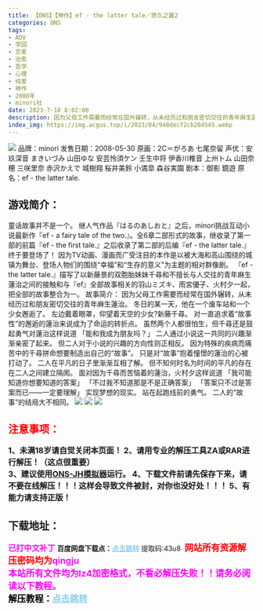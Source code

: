 ```yaml
---
title: 【ONS】【神作】ef - the latter tale／悠久之翼2
categories: ONS
tags:
- ADV
- 学园
- 恋爱
- 治愈
- 哲学
- 心理
- 纯爱
- 神作
- 2008年
- minori社
date: 2023-7-18 8:02:00
description: 因为父母工作需要而经常在国外辗转，从未经历过和朋友密切交往的青年麻生蓮治。冬日的某一天，他在一个废车站和一个少女邂逅了。左边戴着眼罩，仰望着天空的少女?新藤千尋。对一直追求着“故事性”的邂逅的蓮治来说成为了命运的转折点。虽然两个人都很怕生，但千尋还是鼓起勇气对蓮治这样说道
index_img: https://img.acgus.top/i/2023/04/948decf2cb204545.webp
---
```

![](https://img.acgus.top/i/2023/04/948decf2cb204545.webp)
品牌：minori
发售日期：2008-05-30
原画：2C＝がろあ 七尾奈留
声优：安玖深音 まきいづみ 山田ゆな 安芸怜須ケン 壬生中将 伊香川椎音 上州トム 山田奈穂 三咲里奈 赤沢かえで 城樹翔 桜井美鈴 小満皐 森谷実園
剧本：御影 鏡遊
原名：ef - the latter tale.

## 游戏简介：
童话故事并不是一个。
继人气作品『はるのあしおと』之后，minori挑战互动小说最新作『ef - a fairy tale of the two.』。全6章二部形式的故事，继收录了第一部的前篇『ef - the first tale.』之后收录了第二部的后编『ef - the latter tale.』终于要登场了！
因为TV动画、漫画而广受注目的本作是以被大海和高山围绕的城镇为舞台、登场人物们的围绕“幸福”和“生存的意义”为主题的相对群像剧。
『ef - the latter tale.』描写了以新藤景的双胞胎妹妹千尋和不擅长与人交往的青年麻生蓮治之间的接触和与『ef』全部故事相关的羽山ミズキ、雨宮優子、火村夕一起，把全部的故事整合为一。
故事简介：
因为父母工作需要而经常在国外辗转，从未经历过和朋友密切交往的青年麻生蓮治。
冬日的某一天，他在一个废车站和一个少女邂逅了。
左边戴着眼罩，仰望着天空的少女?新藤千尋。
对一直追求着“故事性”的邂逅的蓮治来说成为了命运的转折点。
虽然两个人都很怕生，但千尋还是鼓起勇气对蓮治这样说道
「能和我成为朋友吗？」
二人通过小说这一共同的兴趣渐渐亲密了起来。
但二人对于小说的兴趣的方向性则正相反。
因为特殊的疾病而痛苦中的千尋拼命想要制造出自己的“故事”。
只是对“故事”抱着憧憬的蓮治的心被打动了。
二人在平凡的日子里渐渐互相了解。
但不知何时名为时间的平凡的存在在二人之间建立隔阂。
面对因为千尋而苦恼着的蓮治，火村夕这样说道
「我可能知道你想要知道的答案」
「不过我不知道那是不是正确答案」
「答案只不过是答案而已——一定要理解」
实现梦想的现实。
站在起跑线前的勇气。
二人的“故事”的结局大不相同。
![](https://img.acgus.top/i/2023/04/e788fca55b204602.webp)
![](https://img.acgus.top/i/2023/04/c2433d31e6204556.webp)
![](https://img.acgus.top/i/2023/04/616023e22c204551.webp)





## <font color=#FF0000 >注意事项：</font>
<font size=3><b>1、未满18岁请自觉关闭本页面！
2、请用专业的解压工具ZA或RAR进行解压！（这点很重要）           
3、建议使用[ONS-JH模拟器](https://wwi.lanzoui.com/imwAbsndlch)运行。
4、下载文件前请先保存下来，请不要在线解压！！！这样会导致文件被封，对你也没好处！！！
5、有能力请支持正版！</b></font>

## 下载地址：
<font color=#FF00FF size=3><b>已打中文补丁</b></font>
<b>百度网盘下载点：</b><a href="https://pan.baidu.com/s/1l3bSdi_HhsAr1IJ2q3Ijsg?pwd=43u8" style="color: #87CEEB;"><b>点击跳转</b></a> 提取码:43u8
<a style="padding: 0" href="https://post.qingju.org/AD/"><img style="max-width:100%" src="https://img.acgus.top/i/2024/07/478f689b8021d8d499ab43d21acf137a.gif" alt=""></a>
<b><font color=#FF0000 size=4>网站所有资源解压密码均为</b></font><b><font color=#FF00FF size=4>qingju</font><font color=#FF0000 ></font></b><br><b><font color=#FF00FF size=4>本站所有文件均为lz4加密格式，不看必解压失败！！请务必阅读以下教程。</b></font><br><b><font color=#000 size=4>解压教程：</b><a href="https://post.qingju.org/tutorial/000/" style="color: #87CEEB;"><b>点击跳转</b></a>